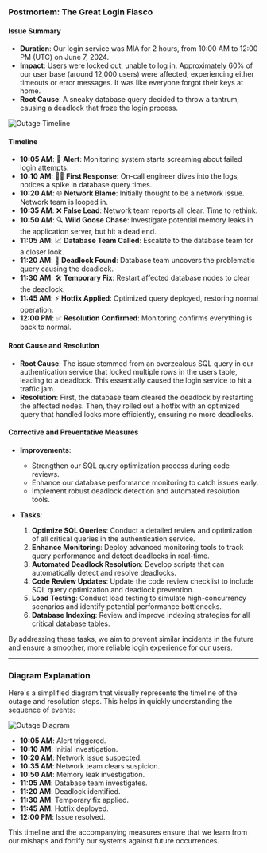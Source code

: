 ### Postmortem: The Great Login Fiasco

#### Issue Summary
- **Duration**: Our login service was MIA for 2 hours, from 10:00 AM to 12:00 PM (UTC) on June 7, 2024.
- **Impact**: Users were locked out, unable to log in. Approximately 60% of our user base (around 12,000 users) were affected, experiencing either timeouts or error messages. It was like everyone forgot their keys at home.
- **Root Cause**: A sneaky database query decided to throw a tantrum, causing a deadlock that froze the login process.

![Outage Timeline](https://via.placeholder.com/600x400?text=Outage+Timeline)

#### Timeline
- **10:05 AM**: 🚨 **Alert**: Monitoring system starts screaming about failed login attempts.
- **10:10 AM**: 🕵️‍♂️ **First Response**: On-call engineer dives into the logs, notices a spike in database query times.
- **10:20 AM**: 🌐 **Network Blame**: Initially thought to be a network issue. Network team is looped in.
- **10:35 AM**: ❌ **False Lead**: Network team reports all clear. Time to rethink.
- **10:50 AM**: 🔍 **Wild Goose Chase**: Investigate potential memory leaks in the application server, but hit a dead end.
- **11:05 AM**: 📈 **Database Team Called**: Escalate to the database team for a closer look.
- **11:20 AM**: 🥨 **Deadlock Found**: Database team uncovers the problematic query causing the deadlock.
- **11:30 AM**: 🛠 **Temporary Fix**: Restart affected database nodes to clear the deadlock.
- **11:45 AM**: ⚡ **Hotfix Applied**: Optimized query deployed, restoring normal operation.
- **12:00 PM**: ✅ **Resolution Confirmed**: Monitoring confirms everything is back to normal.

#### Root Cause and Resolution
- **Root Cause**: The issue stemmed from an overzealous SQL query in our authentication service that locked multiple rows in the users table, leading to a deadlock. This essentially caused the login service to hit a traffic jam.
- **Resolution**: First, the database team cleared the deadlock by restarting the affected nodes. Then, they rolled out a hotfix with an optimized query that handled locks more efficiently, ensuring no more deadlocks.

#### Corrective and Preventative Measures
- **Improvements**:
  - Strengthen our SQL query optimization process during code reviews.
  - Enhance our database performance monitoring to catch issues early.
  - Implement robust deadlock detection and automated resolution tools.
  
- **Tasks**:
  1. **Optimize SQL Queries**: Conduct a detailed review and optimization of all critical queries in the authentication service.
  2. **Enhance Monitoring**: Deploy advanced monitoring tools to track query performance and detect deadlocks in real-time.
  3. **Automated Deadlock Resolution**: Develop scripts that can automatically detect and resolve deadlocks.
  4. **Code Review Updates**: Update the code review checklist to include SQL query optimization and deadlock prevention.
  5. **Load Testing**: Conduct load testing to simulate high-concurrency scenarios and identify potential performance bottlenecks.
  6. **Database Indexing**: Review and improve indexing strategies for all critical database tables.

By addressing these tasks, we aim to prevent similar incidents in the future and ensure a smoother, more reliable login experience for our users.

---

### Diagram Explanation
Here's a simplified diagram that visually represents the timeline of the outage and resolution steps. This helps in quickly understanding the sequence of events:

![Outage Diagram](https://via.placeholder.com/600x400?text=Outage+Timeline+Diagram)

- **10:05 AM**: Alert triggered.
- **10:10 AM**: Initial investigation.
- **10:20 AM**: Network issue suspected.
- **10:35 AM**: Network team clears suspicion.
- **10:50 AM**: Memory leak investigation.
- **11:05 AM**: Database team investigates.
- **11:20 AM**: Deadlock identified.
- **11:30 AM**: Temporary fix applied.
- **11:45 AM**: Hotfix deployed.
- **12:00 PM**: Issue resolved.

This timeline and the accompanying measures ensure that we learn from our mishaps and fortify our systems against future occurrences.